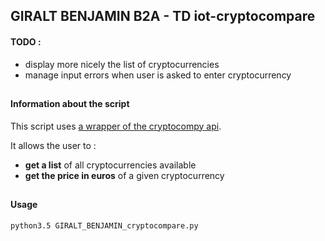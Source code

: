 ## GIRALT BENJAMIN B2A - TD iot-cryptocompare

#### TODO :		
  * display more nicely the list of cryptocurrencies
  * manage input errors when user is asked to enter cryptocurrency 

##
	
#### Information about the script
This script uses [a wrapper of the cryptocompy api](https://github.com/ttsteiger/cryptocompy).	

It allows the user to :
  * **get a list** of all cryptocurrencies available 
  * **get the price in euros** of a given cryptocurrency	

## 
  
#### Usage
```
python3.5 GIRALT_BENJAMIN_cryptocompare.py
```
